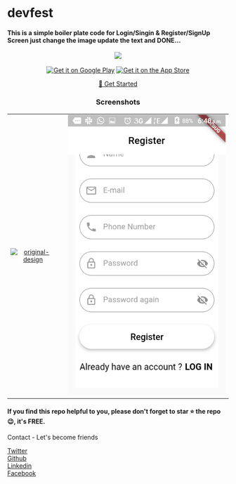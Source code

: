 # devfest

<h4>This is a simple boiler plate code for Login/Singin & Register/SignUp Screen just change the image update the text and DONE...</h4>

<p align="center">
<a target="_blank" rel="noopener noreferrer" href="https://camo.githubusercontent.com/c5100b2477d3c40aaabdb3d81ceeab0c09b6d14a/68747470733a2f2f692e696d6775722e636f6d2f503231486b30752e706e67"><img width="800px" src="https://camo.githubusercontent.com/c5100b2477d3c40aaabdb3d81ceeab0c09b6d14a/68747470733a2f2f692e696d6775722e636f6d2f503231486b30752e706e67" data-canonical-src="https://i.imgur.com/P21Hk0u.png" style="max-width:100%;"></a>
</p>
<p align="center">
<a href="http://bit.ly/2GDr18N" rel="nofollow"><img alt="Get it on Google Play" src="https://camo.githubusercontent.com/a10b248bacb12577352a771761414b5e79b0f5da/68747470733a2f2f676f6c64746f6e656d7573696367726f75702e636f6d2f696d672f676f6c64746f6e652f6d61696e2d706167652f6e6577732f706c617973746f72652d62616467652e706e67" height="48px" data-canonical-src="https://goldtonemusicgroup.com/img/goldtone/main-page/news/playstore-badge.png" style="max-width:100%;"></a>
<a href="https://apple.co/2YC0Zgb" rel="nofollow"><img alt="Get it on the App Store" src="https://camo.githubusercontent.com/3c30356a862f18060d867dd4c5701b311d700731/68747470733a2f2f75706c6f61642e77696b696d656469612e6f72672f77696b6970656469612f636f6d6d6f6e732f7468756d622f332f33632f446f776e6c6f61645f6f6e5f7468655f4170705f53746f72655f42616467652e7376672f3132383070782d446f776e6c6f61645f6f6e5f7468655f4170705f53746f72655f42616467652e7376672e706e67" height="48px" data-canonical-src="https://upload.wikimedia.org/wikipedia/commons/thumb/3/3c/Download_on_the_App_Store_Badge.svg/1280px-Download_on_the_App_Store_Badge.svg.png" style="max-width:100%;"></a>
</p>
<p align="center"><a href="#getting-started"><g-emoji class="g-emoji" alias="rocket" fallback-src="https://github.githubassets.com/images/icons/emoji/unicode/1f680.png">🚀</g-emoji> Get Started</a></p>

<h3 align="center">Screenshots</h3>

<table>
<tbody>
<tr>
<td align="center"><a target="_blank" rel="noopener noreferrer" href="https://lh3.googleusercontent.com/KY4d1mbPF6NDuQoJ3KPdv1EEcc8FsoEsgYnyUmiX09S-vVo0lAV3Xaoyq1T5WV3Xajg=w720-h310-rw"><img src="https://lh3.googleusercontent.com/KY4d1mbPF6NDuQoJ3KPdv1EEcc8FsoEsgYnyUmiX09S-vVo0lAV3Xaoyq1T5WV3Xajg=w720-h310-rw" alt="original-design" style="max-width:100%;"></a></td>

<td align="center"><a target="_blank" rel="noopener noreferrer" href="https://lh3.googleusercontent.com/e-0pGGBKEFAOHZDHGEajs6ITEkpaLdrftpzToZ2pwTi-qGwcjY1EhIoFU_yj3MxlVq4=w720-h310-rw"><img src="https://lh3.googleusercontent.com/e-0pGGBKEFAOHZDHGEajs6ITEkpaLdrftpzToZ2pwTi-qGwcjY1EhIoFU_yj3MxlVq4=w720-h310-rw" alt="" style="max-width:100%;"></a></td>
 
 <td align="center"><a target="_blank" rel="noopener noreferrer" href="https://github.com/Wizpna/flutter-login-registration-boiler-plate-code/blob/master/Screenshot_20191229-184002.png"><img src="https://github.com/Wizpna/flutter-login-registration-boiler-plate-code/blob/master/Screenshot_20191229-184002.png" alt="" style="max-width:100%;"></a></td>
</tr>
</tbody>
</table>

<h4>If you find this repo helpful to you, please don't forget to star ⭐ the repo 😉, it's FREE. </h4>

Contact - Let's become friends

<a href="https://twitter.com/Promise_Amadi1">Twitter</a></br>
<a href="https://github.com/Wizpna">Github</a></br>
<a href="https://www.linkedin.com/in/promise-amadi-101759a1/">Linkedin</a></br>
<a href="https://www.facebook.com/promise.nzubechi.amadi">Facebook</a>

